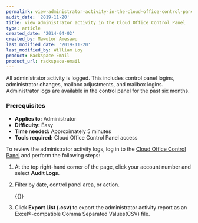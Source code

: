 ```yaml
---
permalink: view-administrator-activity-in-the-cloud-office-control-panel/
audit_date: '2019-11-20'
title: View administrator activity in the Cloud Office Control Panel
type: article
created_date: '2014-04-02'
created_by: Mawutor Amesawu
last_modified_date: '2019-11-20'
last_modified_by: William Loy
product: Rackspace Email
product_url: rackspace-email
---
```


All administrator activity is logged. This includes control panel logins, administrator changes, mailbox adjustments, and mailbox logins. Administrator logs are available in the control panel for the past six months.

### Prerequisites

- **Applies to:** Administrator
- **Difficulty:** Easy
- **Time needed:** Approximately 5 minutes
- **Tools required:**  Cloud Office Control Panel access

To review the administrator activity logs, log in to the [Cloud Office Control
Panel](https://cp.rackspace.com) and perform the following steps:

1.  At the top right-hand corner of the page, click your account number and select **Audit Logs**.
2.  Filter by date, control panel area, or action.

    {{<image src="audit_logs.png" alt="" title="">}}

3.  Click **Export List (.csv)** to export the administrator activity report as an Excel&reg;-compatible Comma Separated Values(CSV) file.
